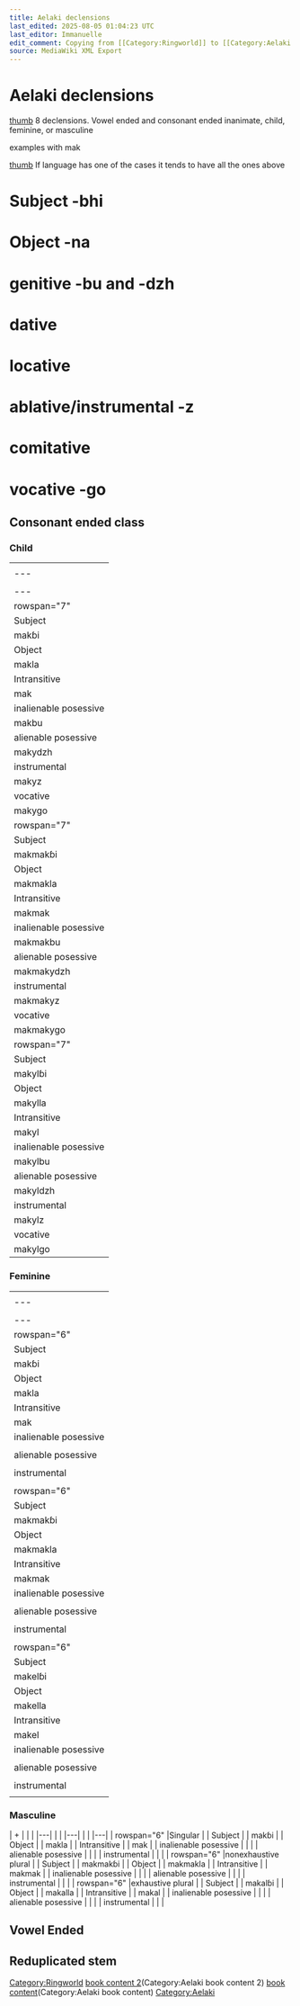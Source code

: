 ```yaml
---
title: Aelaki declensions
last_edited: 2025-08-05 01:04:23 UTC
last_editor: Immanuelle
edit_comment: Copying from [[Category:Ringworld]] to [[Category:Aelaki book content 2]] using [[c:Help:Cat-a-lot|Cat-a-lot]]
source: MediaWiki XML Export
---
```


# Aelaki declensions

[thumb](File:Cat_genders_in_Old_Aelaki.svg)
8 declensions. Vowel ended and consonant ended inanimate, child, feminine, or masculine

examples with mak

[thumb](File:Imageffffff.png)
If language has one of the cases it tends to have all the ones above

# Subject -bhi
# Object -na 
# genitive -bu and -dzh
# dative
# locative
# ablative/instrumental -z
# comitative
# vocative -go

## Consonant ended class

### Child

|  |
|---|
|  |
|---|
|  |
|---|
| rowspan="7" |Singular |
| Subject |
| makɓi |
| Object |
| makla |
| Intransitive |
| mak |
| inalienable posessive |
| makbu |
| alienable posessive |
| makydzh |
| instrumental |
| makyz |
| vocative |
| makygo |
| rowspan="7" |nonexhaustive plural |
| Subject |
| makmakɓi |
| Object |
| makmakla |
| Intransitive |
| makmak |
| inalienable posessive |
| makmakbu |
| alienable posessive |
| makmakydzh |
| instrumental |
| makmakyz |
| vocative |
| makmakygo |
| rowspan="7" |exhaustive plural |
| Subject |
| makylɓi |
| Object |
| makylla |
| Intransitive |
| makyl |
| inalienable posessive |
| makylbu |
| alienable posessive |
| makyldzh |
| instrumental |
| makylz |
| vocative |
| makylgo |

### Feminine

|  |
|---|
|  |
|---|
|  |
|---|
| rowspan="6" |Singular |
| Subject |
| makɓi |
| Object |
| makla |
| Intransitive |
| mak |
| inalienable posessive |
|  |
| alienable posessive |
|  |
| instrumental |
|  |
| rowspan="6" |nonexhaustive plural |
| Subject |
| makmakɓi |
| Object |
| makmakla |
| Intransitive |
| makmak |
| inalienable posessive |
|  |
| alienable posessive |
|  |
| instrumental |
|  |
| rowspan="6" |exhaustive plural |
| Subject |
| makelɓi |
| Object |
| makella |
| Intransitive |
| makel |
| inalienable posessive |
|  |
| alienable posessive |
|  |
| instrumental |
|  |

### Masculine

| + |
|  |
|---|
|  |
|---|
|  |
|---|
| rowspan="6" |Singular |
| Subject |
| makɓi |
| Object |
| makla |
| Intransitive |
| mak |
| inalienable posessive |
|  |
| alienable posessive |
|  |
| instrumental |
|  |
| rowspan="6" |nonexhaustive plural |
| Subject |
| makmakɓi |
| Object |
| makmakla |
| Intransitive |
| makmak |
| inalienable posessive |
|  |
| alienable posessive |
|  |
| instrumental |
|  |
| rowspan="6" |exhaustive plural |
| Subject |
| makalɓi |
| Object |
| makalla |
| Intransitive |
| makal |
| inalienable posessive |
|  |
| alienable posessive |
|  |
| instrumental |
|  |

## Vowel Ended

## Reduplicated stem
[Category:Ringworld](Category:Ringworld)
[book content 2](Category:Aelaki)(Category:Aelaki book content 2)
[book content](Category:Aelaki)(Category:Aelaki book content)
[Category:Aelaki‎](Category:Aelaki‎)
